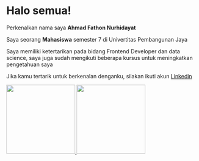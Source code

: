 # Halo semua! 

Perkenalkan nama saya **Ahmad Fathon Nurhidayat**

Saya seorang **Mahasiswa** semester 7 di Univertitas Pembangunan Jaya

Saya memiliki ketertarikan pada bidang Frontend Developer dan data science, saya juga sudah mengikuti beberapa kursus untuk meningkatkan pengetahuan saya

Jika kamu tertarik untuk berkenalan denganku, silakan ikuti akun [Linkedin](www.linkedin.com/in/ahmad-fathon)

<p align="left">
<a href="https://github.com/betonk26">
  <img height="180em" src="https://github-readme-stats-eight-theta.vercel.app/api?username=betonk26&show_icons=true&theme=algolia&include_all_commits=true&count_private=true"/>
  <img height="180em" src="https://github-readme-stats-eight-theta.vercel.app/api/top-langs/?username=betonk26&layout=compact&langs_count=8&theme=algolia"/>
</a>
